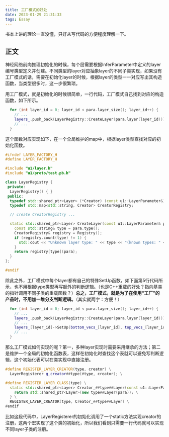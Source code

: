 ```yaml
---
title: 工厂模式的好处
date: 2023-01-29 21:31:33
tags: Essay
---
```


书本上讲的理论一直没懂，只好从写代码的方便程度理解一下。

<!--more-->

## 正文

神经网络前向推理初始化的时候，每个层需要根据InferParameter中定义的layer编号类型定义并创建。不同类型的layer对应抽象layer的不同子类实现，如果没有工厂模式的话，需要在初始化layer的时候，根据layer的类型一一对应写出其构造函数，当类型很多时，这一步很繁琐。

用工厂模式，就是初始化的时候很简单，一行代码，工厂模式自己找到对应的构造函数，如下所示。

```C++
  for (int layer_id = 0; layer_id < para.layer_size(); layer_id++) {
    // ...
    layers_.push_back(LayerRegistry::CreateLayer(para.layer(layer_id)));
    // ...
  }
```

这个函数对应实现如下，在一个全局维护的map中，根据layer类型查找对应的初始化函数。

```C++
#ifndef LAYER_FACTORY_H
#define LAYER_FACTORY_H

#include "u1/layer.h"
#include "u1/proto/test.pb.h"

class LayerRegistry {
 private:
  LayerRegistry() { }
 public:
  typedef std::shared_ptr<Layer> (*Creator) (const u1::LayerParameter&);
  typedef std::map<std::string, Creator> CreatorRegistry;

  // create CreatorRegistry ...

  static std::shared_ptr<Layer> CreateLayer(const u1::LayerParameter& para) {
    const std::string& type = para.type();
    CreatorRegistry& registry = Registry();
    if (registry.count(type) != 1) {
      std::cout << "Unknown layer type: " << type << "(known types: " << LayerTypeListString() << ")";
    }
    return registry[type](para);
  }
};

#endif
```

除此之外，工厂模式中每个layer都有自己的特殊SetUp函数，如下面第5行代码所示，也不用根据type类型再写额外的判断逻辑。（也是C++重载的好处？指向基类的指针调用不同子类的重载函数？）**总之，工厂模式，就是为了在使用“工厂”的产品时，不用加一堆分支判断逻辑。**（其实就两字：方便！）

```C++
  for (int layer_id = 0; layer_id < para.layer_size(); layer_id++) {
    // ...
    layers_.push_back(LayerRegistry::CreateLayer(para.layer(layer_id)));
    // ...
    layers_[layer_id]->SetUp(bottom_vecs_[layer_id], top_vecs_[layer_id]);
    // ...
  }
```

那么工厂模式如何实现的呢？第一，多种layer实现时需要采用继承的方法；第二是维护一个全局的初始化函数表，这样在初始化时查找这个表就可以避免写判断逻辑，这个初始化表可以在类实现中直接注册。

```C++
#define REGISTER_LAYER_CREATOR(type, creator) \
  LayerRegisterer g_creator##type(#type, creator); \

#define REGISTER_LAYER_CLASS(type) \
  static std::shared_ptr<Layer> Creator_##type##Layer(const u1::LayerParameter& para) { \
    return std::shared_ptr<Layer>(new type##Layer(para)); \
  } \
  REGISTER_LAYER_CREATOR(type, Creator_##type##Layer) \
#endif
```

比如这段代码中，LayerRegisterer的初始化调用了一个static方法实现creator的注册，这两个宏实现了这个类的初始化，所以我们看到只需要一行代码就可以实现不同layer子类的注册。
